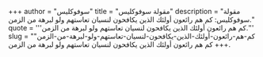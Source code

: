 +++
author = "سوفوكليس"
title = "مقولة سوفوكليس"
description = "مقولة سوفوكليس: كم هم رائعون أولئك الذين يكافحون لنسيان تعاستهم ولو لبرهة من الزمن."
quote = '''كم هم رائعون أولئك الذين يكافحون لنسيان تعاستهم ولو لبرهة من الزمن.'''
slug = "كم-هم-رائعون-أولئك-الذين-يكافحون-لنسيان-تعاستهم-ولو-لبرهة-من-الزمن"
+++
كم هم رائعون أولئك الذين يكافحون لنسيان تعاستهم ولو لبرهة من الزمن.
